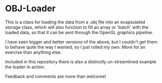 # OBJ-Loader


This is a class for loading the data from a .obj file into an ecapsulated storage class, which will also function to fill an array or 'batch' with the loaded data, so that it can be sent through the OpenGL graphics pipeline.

I have seen bigger and better versions of the above, but I couldn't get them to behave quite the way I wanted, so I just rolled my own. More for an exercise than anything else.

Included in this repository there is also a distinctly un-streamlined example the loader in action.

Feedback and comments are more than welcome!

